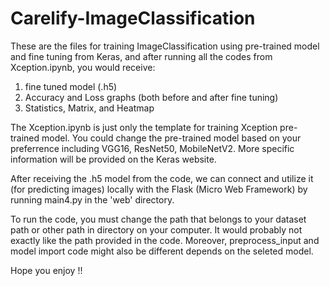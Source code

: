 # Carelify-ImageClassification
These are the files for training ImageClassification using pre-trained model and fine tuning from Keras, and after running all the codes from Xception.ipynb, you would receive:
1. fine tuned model (.h5) 
2. Accuracy and Loss graphs (both before and after fine tuning) 
3. Statistics, Matrix, and Heatmap

The Xception.ipynb is just only the template for training Xception pre-trained model. You could change the pre-trained model based on your preferrence including VGG16, ResNet50, MobileNetV2. More specific information will be provided on the Keras website.

After receiving the .h5 model from the code, we can connect and utilize it (for predicting images) locally with the Flask (Micro Web Framework) by running main4.py in the 'web' directory.

To run the code, you must change the path that belongs to your dataset path or other path in directory on your computer. It would probably not exactly like the path provided in the code. Moreover, preprocess_input and model import code might also be different depends on the seleted model.

Hope you enjoy !!

